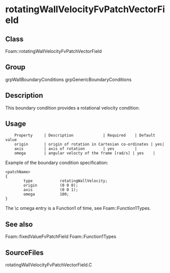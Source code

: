 # rotatingWallVelocityFvPatchVectorField 
## Class
Foam::rotatingWallVelocityFvPatchVectorField

## Group
grpWallBoundaryConditions grpGenericBoundaryConditions

## Description
This boundary condition provides a rotational velocity condition.

## Usage

        Property     | Description             | Required    | Default value
        origin       | origin of rotation in Cartesian co-ordinates | yes|
        axis         | axis of rotation        | yes         |
        omega        | angular velocty of the frame [rad/s] | yes    |


Example of the boundary condition specification:
```
<patchName>
{
        type            rotatingWallVelocity;
        origin          (0 0 0);
        axis            (0 0 1);
        omega           100;
}
```

The \c omega entry is a Function1 of time, see Foam::Function1Types.

## See also
Foam::fixedValueFvPatchField
Foam::Function1Types

## SourceFiles
rotatingWallVelocityFvPatchVectorField.C

